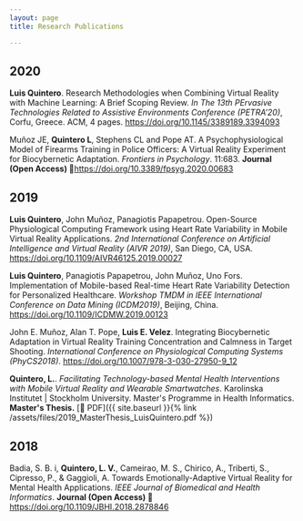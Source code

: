 ```yaml
---
layout: page
title: Research Publications

---
```


## 2020

**Luis Quintero**. Research Methodologies when Combining Virtual Reality with Machine Learning: A Brief Scoping Review. *In The 13th PErvasive Technologies Related to Assistive Environments Conference (PETRA’20)*, Corfu, Greece. ACM, 4 pages. <https://doi.org/10.1145/3389189.3394093>

Muñoz JE, **Quintero L**, Stephens CL and Pope AT. A Psychophysiological Model of Firearms Training in Police Officers: A Virtual Reality Experiment for Biocybernetic Adaptation. *Frontiers in Psychology*. 11:683. **Journal (Open Access) 📖**<https://doi.org/10.3389/fpsyg.2020.00683>

## 2019

**Luis Quintero**, John Muñoz, Panagiotis Papapetrou. Open-Source Physiological Computing Framework using Heart Rate Variability in Mobile Virtual Reality Applications. *2nd International Conference on Artificial Intelligence and Virtual Reality (AIVR 2019)*, San Diego, CA, USA. <https://doi.org/10.1109/AIVR46125.2019.00027>

**Luis Quintero**, Panagiotis Papapetrou, John Muñoz, Uno Fors. Implementation of Mobile-based Real-time Heart Rate Variability Detection for Personalized Healthcare. *Workshop TMDM in IEEE International Conference on Data Mining (ICDM2019)*, Beijing, China. <https://doi.org/10.1109/ICDMW.2019.00123>

John E. Muñoz, Alan T. Pope, **Luis E. Velez**. Integrating Biocybernetic Adaptation in Virtual Reality Training Concentration and Calmness in Target Shooting. *International Conference on Physiological Computing Systems (PhyCS2018)*. <https://doi.org/10.1007/978-3-030-27950-9_12>

**Quintero, L.**. *Facilitating Technology-based Mental Health Interventions with Mobile Virtual Reality and Wearable Smartwatches*. Karolinska Institutet \| Stockholm University. Master's Programme in Health Informatics. **Master's Thesis.** [📕 PDF]({{ site.baseurl }}{% link /assets/files/2019_MasterThesis_LuisQuintero.pdf %})

## 2018

Badia, S. B. i, **Quintero, L. V.**, Cameirao, M. S., Chirico, A., Triberti, S., Cipresso, P., & Gaggioli, A. Towards Emotionally-Adaptive Virtual Reality for Mental Health Applications. *IEEE Journal of Biomedical and Health Informatics*. **Journal (Open Access) 📖**<https://doi.org/10.1109/JBHI.2018.2878846>
